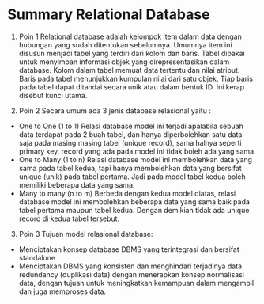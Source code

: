 # Summary Relational Database
 
1. Poin 1
Relational database adalah kelompok item dalam data dengan hubungan yang sudah ditentukan sebelumnya. Umumnya item ini disusun menjadi tabel yang terdiri dari kolom dan baris. Tabel dipakai untuk menyimpan informasi objek yang direpresentasikan dalam database. Kolom dalam tabel memuat data tertentu dan nilai atribut. Baris pada tabel menunjukkan kumpulan nilai dari satu objek. Tiap baris pada tabel dapat ditandai secara unik atau dalam bentuk ID. Ini kerap disebut kunci utama.

2. Poin 2
Secara umum ada 3 jenis database relasional yaitu :
- One to One (1 to 1)
  Relasi database model ini terjadi apalabila sebuah data terdapat pada 2 buah tabel, dan hanya diperbolehkan satu data saja pada masing masing tabel (unique record), sama halnya seperti primary key, record yang ada pada model ini tidak boleh ada yang sama.
- One to Many (1 to n)
  Relasi database model  ini membolehkan data yang sama pada tabel kedua, tapi hanya membolehkan data yang bersifat unique (unik) pada tabel pertama. Jadi pada model tabel kedua boleh memiliki beberapa data yang sama.
- Many to many (n to m)
  Berbeda dengan kedua model diatas, relasi database model ini membolehkan beberapa data yang sama baik pada tabel pertama maupun tabel kedua. Dengan demikian tidak ada unique record di kedua tabel tersebut.

3. Poin 3 
Tujuan model relasional database:
- Menciptakan konsep database DBMS yang terintegrasi dan bersifat standalone
- Menciptakan DBMS yang konsisten dan menghindari terjadinya data redundancy (duplikasi data) dengan menerapkan konsep normalisasi data, dengan tujuan untuk meningkatkan kemampuan dalam mengambil dan juga memproses data.
